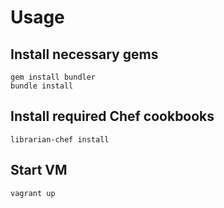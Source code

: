 # Usage

## Install necessary gems

```
gem install bundler
bundle install
```

## Install required Chef cookbooks

```
librarian-chef install
```

## Start VM

```
vagrant up
```
